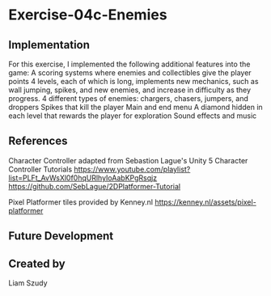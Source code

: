 # Exercise-04c-Enemies

## Implementation
For this exercise, I implemented the following additional features into the game:
A scoring systems where enemies and collectibles give the player points
4 levels, each of which is long, implements new mechanics, such as wall jumping, spikes, and new enemies, and increase in difficulty as they progress.
4 different types of enemies: chargers, chasers, jumpers, and droppers
Spikes that kill the player
Main and end menu
A diamond hidden in each level that rewards the player for exploration
Sound effects and music

## References

Character Controller adapted from Sebastion Lague's Unity 5 Character Controller Tutorials
https://www.youtube.com/playlist?list=PLFt_AvWsXl0f0hqURlhyIoAabKPgRsqjz
https://github.com/SebLague/2DPlatformer-Tutorial

Pixel Platformer tiles provided by Kenney.nl
https://kenney.nl/assets/pixel-platformer

## Future Development

## Created by
Liam Szudy
